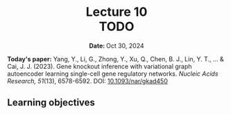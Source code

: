 <h1 align="center">
<b>Lecture 10</b><br>
TODO
</h1>
<p align="center"><b>Date: </b>Oct 30, 2024</p>

**Today's paper:** Yang, Y., Li, G., Zhong, Y., Xu, Q., Chen, B. J., Lin, Y. T., ... & Cai, J. J. (2023). Gene knockout inference with variational graph autoencoder learning single-cell gene regulatory networks. *Nucleic Acids Research, 51*(13), 6578-6592. DOI: [10.1093/nar/gkad450](https://doi.org/10.1093/nar/gkad450)

## Learning objectives
